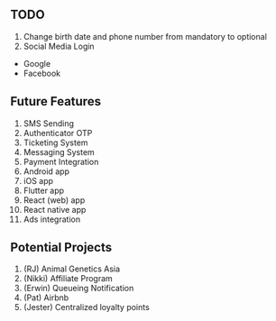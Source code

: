 ## TODO
1. Change birth date and phone number from mandatory to optional
2. Social Media Login
  - Google
  - Facebook

## Future Features
1. SMS Sending
2. Authenticator OTP
3. Ticketing System
4. Messaging System
5. Payment Integration
6. Android app
7. iOS app
8. Flutter app
9. React (web) app
10. React native app
11. Ads integration
 
## Potential Projects
1. (RJ) Animal Genetics Asia
2. (Nikki) Affiliate Program
3. (Erwin) Queueing Notification
4. (Pat) Airbnb
5. (Jester) Centralized loyalty points

